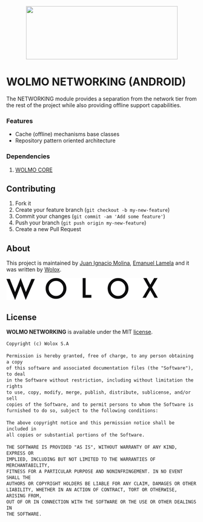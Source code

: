 <p align="center">
  <img height="140px" width="400px" src="https://cloud.githubusercontent.com/assets/4109119/25454461/de81fad0-2aa2-11e7-831d-b1f3ea7f313a.png"/>
</p>

# WOLMO NETWORKING (ANDROID)

The NETWORKING module provides a separation from the network tier from the rest of the project while also providing offline support capabilities.

### Features

* Cache (offline) mechanisms base classes
* Repository pattern oriented architecture 

### Dependencies

1. [WOLMO CORE](https://github.com/Wolox/wolmo-core-android)

## <a name="topic-contributing"></a> Contributing

1. Fork it
2. Create your feature branch (`git checkout -b my-new-feature`)
3. Commit your changes (`git commit -am 'Add some feature'`)
4. Push your branch (`git push origin my-new-feature`)
5. Create a new Pull Request

## <a name="topic-about"></a> About

This project is maintained by [Juan Ignacio Molina](https://github.com/juanignaciomolina), [Emanuel Lamela](https://github.com/emalamela)
and it was written by [Wolox](http://www.wolox.com.ar).

![Wolox](https://raw.githubusercontent.com/Wolox/press-kit/master/logos/logo_banner.png)

## <a name="topic-license"></a> License

**WOLMO NETWORKING** is available under the MIT [license](https://raw.githubusercontent.com/Wolox/wolmo-networking-android/master/LICENSE.md).

    Copyright (c) Wolox S.A

    Permission is hereby granted, free of charge, to any person obtaining a copy
    of this software and associated documentation files (the "Software"), to deal
    in the Software without restriction, including without limitation the rights
    to use, copy, modify, merge, publish, distribute, sublicense, and/or sell
    copies of the Software, and to permit persons to whom the Software is
    furnished to do so, subject to the following conditions:

    The above copyright notice and this permission notice shall be included in
    all copies or substantial portions of the Software.

    THE SOFTWARE IS PROVIDED "AS IS", WITHOUT WARRANTY OF ANY KIND, EXPRESS OR
    IMPLIED, INCLUDING BUT NOT LIMITED TO THE WARRANTIES OF MERCHANTABILITY,
    FITNESS FOR A PARTICULAR PURPOSE AND NONINFRINGEMENT. IN NO EVENT SHALL THE
    AUTHORS OR COPYRIGHT HOLDERS BE LIABLE FOR ANY CLAIM, DAMAGES OR OTHER
    LIABILITY, WHETHER IN AN ACTION OF CONTRACT, TORT OR OTHERWISE, ARISING FROM,
    OUT OF OR IN CONNECTION WITH THE SOFTWARE OR THE USE OR OTHER DEALINGS IN
    THE SOFTWARE.
